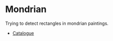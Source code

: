 # Mondrian

Trying to detect rectangles in mondrian paintings.

- [Catalogue](http://catalogue.pietmondrian.nl/)
